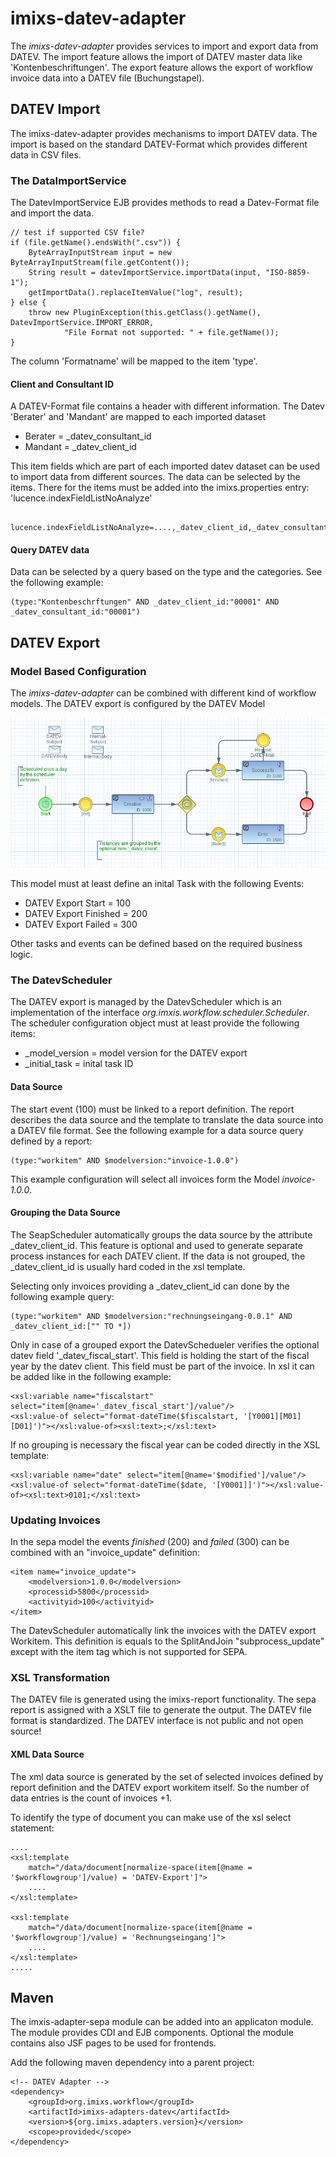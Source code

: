 # imixs-datev-adapter

The _imixs-datev-adapter_ provides services to import and export data from DATEV.
The import feature allows the import of DATEV master data like 'Kontenbeschriftungen'.
The export feature allows the export of workflow invoice data into a DATEV file (Buchungstapel).


## DATEV Import

The imixs-datev-adapter provides mechanisms to import DATEV data. The import is based on the standard DATEV-Format which provides different data in CSV files. 

### The DataImportService

The DatevImportService EJB provides methods to read a Datev-Format file and import the data. 


	// test if supported CSV file?
	if (file.getName().endsWith(".csv")) {
		ByteArrayInputStream input = new ByteArrayInputStream(file.getContent());
		String result = datevImportService.importData(input, "ISO-8859-1");
		getImportData().replaceItemValue("log", result);
	} else {
		throw new PluginException(this.getClass().getName(), DatevImportService.IMPORT_ERROR,
				"File Format not supported: " + file.getName());
	}


The column 'Formatname' will be mapped to the item 'type'. 

#### Client and Consultant ID
	
A DATEV-Format file contains a header with different information. The Datev 'Berater' and 'Mandant' are mapped to each imported dataset 

 * Berater = _datev_consultant_id
 * Mandant = _datev_client_id 
	
This item fields which are part of each imported datev dataset can be used to import data from different sources. The data can be selected by the items. There for the items must be added into the imixs.properties entry: 'lucence.indexFieldListNoAnalyze'

	 lucence.indexFieldListNoAnalyze=....,_datev_client_id,_datev_consultant_id


#### Query DATEV data

Data can be selected by a query based on the type and the categories. See the following example:

	(type:"Kontenbeschrftungen" AND _datev_client_id:"00001" AND _datev_consultant_id:"00001")


## DATEV Export


### Model Based Configuration

The _imixs-datev-adapter_ can be combined with different kind of workflow models. The DATEV export is configured by the DATEV Model

<img src="datev-export.png" />

This model must at least define an inital Task with the following Events:

 * DATEV Export Start = 100
 * DATEV Export Finished = 200
 * DATEV Export Failed = 300
 
Other tasks and events can be defined based on the required business logic. 


### The DatevScheduler

The DATEV export is managed by the DatevScheduler which is an implementation of the interface _org.imxis.workflow.scheduler.Scheduler_.
The scheduler configuration object must at least provide the following items:

 * \_model\_version = model version for the DATEV export
 * \_initial\_task = inital task ID

#### Data Source
 
The start event (100) must be linked to a report definition. The report describes the data source and the template to translate the 
data source into a DATEV file format. See the following example for a data source query defined by a report:

	(type:"workitem" AND $modelversion:"invoice-1.0.0")

This example configuration will select all invoices form the Model _invoice-1.0.0_. 


#### Grouping the Data Source

The SeapScheduler automatically groups the data source by the attribute \_datev\_client\_id. This feature is optional and used to generate separate process instances for each DATEV client. If the data is not grouped, the \_datev\_client\_id is usually hard coded in the xsl template. 

Selecting only invoices providing a \_datev\_client\_id can done by the following example query:

	(type:"workitem" AND $modelversion:"rechnungseingang-0.0.1" AND _datev_client_id:["" TO *]) 

Only in case of a grouped export the DatevSchedueler verifies the optional datev field '\_datev\_fiscal\_start'. This field is holding the start of the fiscal year by the datev client. This field must be part of the invoice. In xsl it can be added like in the following example:

	<xsl:variable name="fiscalstart" select="item[@name='_datev_fiscal_start']/value"/>
	<xsl:value-of select="format-dateTime($fiscalstart, '[Y0001][M01][D01]')"></xsl:value-of><xsl:text>;</xsl:text> 

If no grouping is necessary the fiscal year can be coded directly in the XSL template:

	<xsl:variable name="date" select="item[@name='$modified']/value"/>
	<xsl:value-of select="format-dateTime($date, '[Y0001]]')"></xsl:value-of><xsl:text>0101;</xsl:text> 


### Updating Invoices

In the sepa model the events _finished_ (200) and _failed_ (300)  can be combined with an "invoice_update" definition:

	<item name="invoice_update">
		<modelversion>1.0.0</modelversion>
		<processid>5800</processid>
		<activityid>100</activityid>
	</item>

The DatevScheduler automatically link the invoices with the DATEV export Workitem.
This definition is equals to the SplitAndJoin "subprocess_update" except with the item tag which is not supported for SEPA. 	




### XSL Transformation

The DATEV file is generated using the imixs-report functionality. The sepa report is assigned with a XSLT file to generate the output.
The DATEV file format is standardized. The DATEV interface is not public and not open source! 

#### XML Data Source

The xml data source is generated by the set of selected invoices defined by report definition and the DATEV export workitem itself. So the number of data entries is the count of invoices +1. 

To identify the type of document you can make use of the xsl select statement:


	....
	<xsl:template
		match="/data/document[normalize-space(item[@name = '$workflowgroup']/value) = 'DATEV-Export']">
		....
	</xsl:template>
	
	<xsl:template
		match="/data/document[normalize-space(item[@name = '$workflowgroup']/value) = 'Rechnungseingang']">
		....
	</xsl:template>
	.....

	

## Maven


The imxis-adapter-sepa module can be added into an applicaton module. The module provides CDI and EJB components. Optional the module contains also JSF pages to be used for frontends. 

Add the following maven dependency into a parent project:


	<!-- DATEV Adapter -->
	<dependency>
		<groupId>org.imixs.workflow</groupId>
		<artifactId>imixs-adapters-datev</artifactId>
		<version>${org.imixs.adapters.version}</version>
		<scope>provided</scope>
	</dependency>	